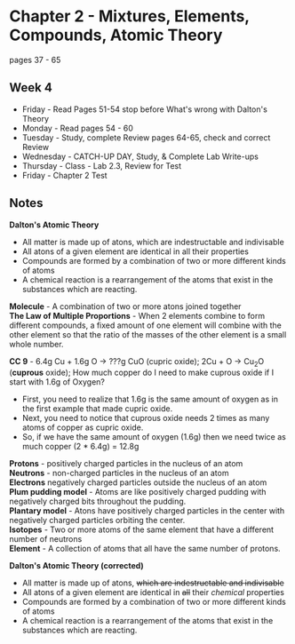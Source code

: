 # Chapter 2 - Mixtures, Elements, Compounds, Atomic Theory

pages 37 - 65

## Week 4
- Friday - Read Pages 51-54 stop before What's wrong with Dalton's Theory
- Monday - Read pages 54 - 60	
- Tuesday - Study, complete Review pages 64-65, check and correct Review 	
- Wednesday - CATCH-UP DAY, Study, & Complete Lab Write-ups 	
- Thursday - Class - Lab 2.3, Review for Test
- Friday - Chapter 2 Test 

## Notes

**Dalton's Atomic Theory**
- All matter is made up of atons, which are indestructable and indivisable
- All atons of a given element are identical in all their properties
- Compounds are formed by a combination of two or more different kinds of atoms
- A chemical reaction is a rearrangement of the atoms that exist in the substances which are reacting.

**Molecule** - A combination of two or more atons joined together<br>
**The Law of Multiple Proportions** - When 2 elements combine to form different compounds, a fixed amount of one element will combine with the other element so that the ratio of the masses of the other element is a small whole number.

**CC 9** - 6.4g Cu + 1.6g O -> ???g CuO (cupric oxide); 2Cu + O -> Cu<sub>2</sub>O (**cuprous** oxide); How much copper do I need to make cuprous oxide if I start with 1.6g of Oxygen?
- First, you need to realize that 1.6g is the same amount of oxygen as in the first example that made cupric oxide.
- Next, you need to notice that cuprous oxide needs 2 times as many atoms of copper as cupric oxide.
- So, if we have the same amount of oxygen (1.6g) then we need twice as much copper (2 * 6.4g) = 12.8g 

**Protons** - positively charged particles in the nucleus of an atom<br>
**Neutrons** - non-charged particles in the nucleus of an atom<br>
**Electrons** negatively charged particles outside the nucleus of an atom<br>
**Plum pudding model** - Atoms are like positively charged pudding with negatively charged bits throughout the pudding.<br>
**Plantary model** - Atons have positively charged particles in the center with negatively charged particles orbiting the center.<br>
**Isotopes** - Two or more atoms of the same element that have a different number of neutrons<br>
**Element** - A collection of atoms that all have the same number of protons.

**Dalton's Atomic Theory (corrected)**
- All matter is made up of atons, ~~which are indestructable and indivisable~~
- All atons of a given element are identical in ~~all~~ their *chemical* properties
- Compounds are formed by a combination of two or more different kinds of atoms
- A chemical reaction is a rearrangement of the atoms that exist in the substances which are reacting.

